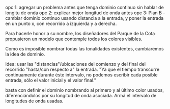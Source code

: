 opc 1: agregar un problema antes que tenga dominio continuo sin hablar de longitu de onda
opc 2: explicar mejor longitud de onda antes 
opc 3: Plan B - cambiar dominio continuo usando distancia a la entrada, y poner la entrada en un punto x, con recorrido a izquierda y a derecha.

Para hacerle honor a su nombre, los diseñadores del Parque de la Cota propusieron un modelo que contemple todos los colores visibles. 

Como es imposible nombrar todas las tonalidades existentes, cambiaremos la idea de dominio.

Idea: usar las "distancias"/ubicaciones del comienzo y del final del recorrido "hasta/con respecto a" la entrada.
"Ya que el tiempo transcurre continuamente durante éste intervalo, no podemos escribir cada posible entrada, sólo el valor inicial y el valor final."


basta con definir el dominio nombrando al primero y al último color usados, diferenciándolos por su longitud de onda asociada. 
Armá el intervalo de longitudes de onda usadas.